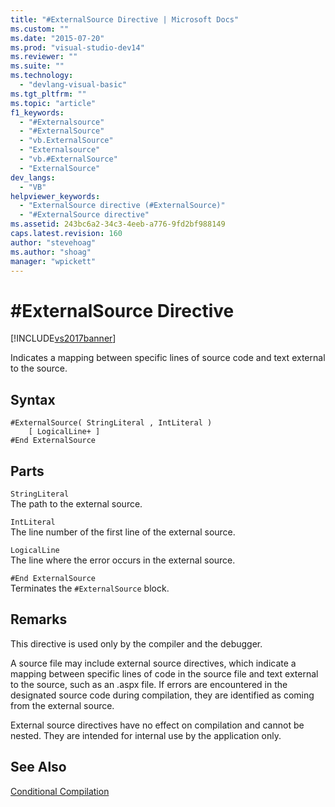 ```yaml
---
title: "#ExternalSource Directive | Microsoft Docs"
ms.custom: ""
ms.date: "2015-07-20"
ms.prod: "visual-studio-dev14"
ms.reviewer: ""
ms.suite: ""
ms.technology: 
  - "devlang-visual-basic"
ms.tgt_pltfrm: ""
ms.topic: "article"
f1_keywords: 
  - "#Externalsource"
  - "#ExternalSource"
  - "vb.ExternalSource"
  - "Externalsource"
  - "vb.#ExternalSource"
  - "ExternalSource"
dev_langs: 
  - "VB"
helpviewer_keywords: 
  - "ExternalSource directive (#ExternalSource)"
  - "#ExternalSource directive"
ms.assetid: 243bc6a2-34c3-4eeb-a776-9fd2bf988149
caps.latest.revision: 160
author: "stevehoag"
ms.author: "shoag"
manager: "wpickett"
---
```

# #ExternalSource Directive
[!INCLUDE[vs2017banner](../../../includes/vs2017banner.md)]

Indicates a mapping between specific lines of source code and text external to the source.  
  
## Syntax  
  
```  
#ExternalSource( StringLiteral , IntLiteral )  
    [ LogicalLine+ ]  
#End ExternalSource  
```  
  
## Parts  
 `StringLiteral`  
 The path to the external source.  
  
 `IntLiteral`  
 The line number of the first line of the external source.  
  
 `LogicalLine`  
 The line where the error occurs in the external source.  
  
 `#End ExternalSource`  
 Terminates the `#ExternalSource` block.  
  
## Remarks  
 This directive is used only by the compiler and the debugger.  
  
 A source file may include external source directives, which indicate a mapping between specific lines of code in the source file and text external to the source, such as an .aspx file. If errors are encountered in the designated source code during compilation, they are identified as coming from the external source.  
  
 External source directives have no effect on compilation and cannot be nested. They are intended for internal use by the application only.  
  
## See Also  
 [Conditional Compilation](../../../visual-basic/programming-guide/program-structure/conditional-compilation.md)